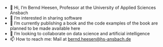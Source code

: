 - 👋 Hi, I’m Bernd Heesen, Professor at the University of Applied Sciences Ansbach
- 👀 I’m interested in sharing software
- 🌱 I’m currently publishing a book and the code examples of the book are planned to be made available here
- 💞️ I’m looking to collaborate on data science and artificial intelligence
- 📫 How to reach me: Mail at bernd.heesen@hs-ansbach.de

<!---
bheesen/bheesen is a ✨ special ✨ repository because its `README.md` (this file) appears on your GitHub profile.
You can click the Preview link to take a look at your changes.
--->
